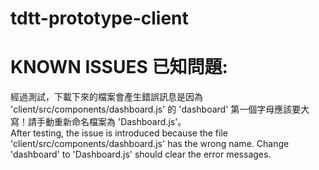 # tdtt-prototype-client

# KNOWN ISSUES 已知問題:

經過測試，下載下來的檔案會產生錯誤訊息是因為 'client/src/components/dashboard.js' 的 'dashboard' 第一個字母應該要大寫！請手動重新命名檔案為 'Dashboard.js'。  
After testing, the issue is introduced because the file 'client/src/components/dashboard.js' has the wrong name. Change 'dashboard' to 'Dashboard.js' should clear the error messages.
